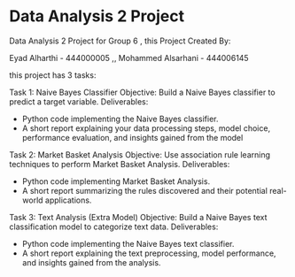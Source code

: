 # Data Analysis 2 Project
Data Analysis 2 Project for Group 6 , this Project Created By: 

Eyad Alharthi - 444000005 
,, Mohammed Alsarhani - 444006145


this project has 3 tasks:

Task 1: Naive Bayes Classifier
Objective: Build a Naive Bayes classifier to predict a target variable.
Deliverables:
- Python code implementing the Naive Bayes classifier.
- A short report explaining your data processing steps, model choice, performance 
evaluation, and insights gained from the model

Task 2: Market Basket Analysis
Objective: Use association rule learning techniques to perform Market Basket Analysis.
Deliverables:
- Python code implementing Market Basket Analysis.
- A short report summarizing the rules discovered and their potential real-world 
applications.

Task 3: Text Analysis (Extra Model)
Objective: Build a Naive Bayes text classification model to categorize text data.
Deliverables:
- Python code implementing the Naive Bayes text classifier.
- A short report explaining the text preprocessing, model performance, and insights 
gained from the analysis.
